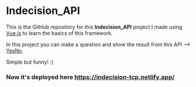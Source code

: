 # Indecision_API

This is the GitHub repository for this **Indecision_API** project I made using [Vue.js](https://vuejs.org/) to learn the basics of this framework.

In this project you can make a question and show the result from this API --> [YesNo](https://yesno.wtf/).

Simple but funny! :)

### Now it's deployed here https://indecision-tcp.netlify.app/
